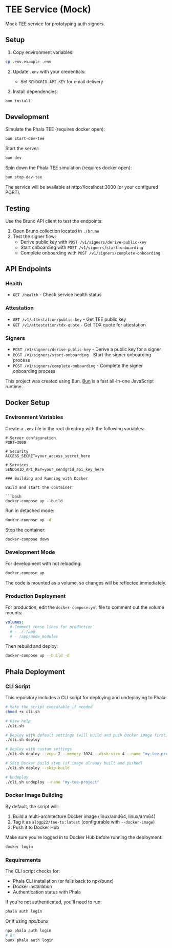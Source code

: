 # TEE Service (Mock)

Mock TEE service for prototyping auth signers.

## Setup

1. Copy environment variables:

```bash
cp .env.example .env
```

2. Update `.env` with your credentials:
   - Set `SENDGRID_API_KEY` for email delivery

3. Install dependencies:

```bash
bun install
```

## Development

Simulate the Phala TEE (requires docker open):

```bash
bun start-dev-tee
```

Start the server:

```bash
bun dev
```

Spin down the Phala TEE simulation (requires docker open):

```bash
bun stop-dev-tee
```

The service will be available at http://localhost:3000 (or your configured PORT).

## Testing

Use the Bruno API client to test the endpoints:

1. Open Bruno collection located in `./bruno`
2. Test the signer flow:
   - Derive public key with `POST /v1/signers/derive-public-key`
   - Start onboarding with `POST /v1/signers/start-onboarding`
   - Complete onboarding with `POST /v1/signers/complete-onboarding`

## API Endpoints

### Health
- `GET /health` - Check service health status

### Attestation
- `GET /v1/attestation/public-key` - Get TEE public key
- `GET /v1/attestation/tdx-quote` - Get TDX quote for attestation

### Signers
- `POST /v1/signers/derive-public-key` - Derive a public key for a signer
- `POST /v1/signers/start-onboarding` - Start the signer onboarding process
- `POST /v1/signers/complete-onboarding` - Complete the signer onboarding process

This project was created using Bun. [Bun](https://bun.sh) is a fast all-in-one JavaScript runtime.

## Docker Setup

### Environment Variables

Create a `.env` file in the root directory with the following variables:

```
# Server configuration
PORT=3000

# Security
ACCESS_SECRET=your_access_secret_here

# Services
SENDGRID_API_KEY=your_sendgrid_api_key_here

### Building and Running with Docker

Build and start the container:

```bash
docker-compose up --build
```

Run in detached mode:

```bash
docker-compose up -d
```

Stop the container:

```bash
docker-compose down
```

### Development Mode

For development with hot reloading:

```bash
docker-compose up
```

The code is mounted as a volume, so changes will be reflected immediately.

### Production Deployment

For production, edit the `docker-compose.yml` file to comment out the volume mounts:

```yaml
volumes:
  # Comment these lines for production
  # - ./:/app
  # - /app/node_modules
```

Then rebuild and deploy:

```bash
docker-compose up --build -d
```

## Phala Deployment

### CLI Script

This repository includes a CLI script for deploying and undeploying to Phala:

```bash
# Make the script executable if needed
chmod +x cli.sh

# View help
./cli.sh

# Deploy with default settings (will build and push Docker image first)
./cli.sh deploy

# Deploy with custom settings
./cli.sh deploy --vcpu 2 --memory 1024 --disk-size 4 --name "my-tee-project" --docker-image "myorg/myimage:latest"

# Skip Docker build step (if image already built and pushed)
./cli.sh deploy --skip-build

# Undeploy
./cli.sh undeploy --name "my-tee-project"
```

### Docker Image Building

By default, the script will:
1. Build a multi-architecture Docker image (linux/amd64, linux/arm64)
2. Tag it as `albgp22/tee-ts:latest` (configurable with `--docker-image`)
3. Push it to Docker Hub

Make sure you're logged in to Docker Hub before running the deployment:
```bash
docker login
```

### Requirements

The CLI script checks for:
- Phala CLI installation (or falls back to npx/bunx)
- Docker installation
- Authentication status with Phala

If you're not authenticated, you'll need to run:
```bash
phala auth login
```

Or if using npx/bunx:
```bash
npx phala auth login
# or
bunx phala auth login
```
